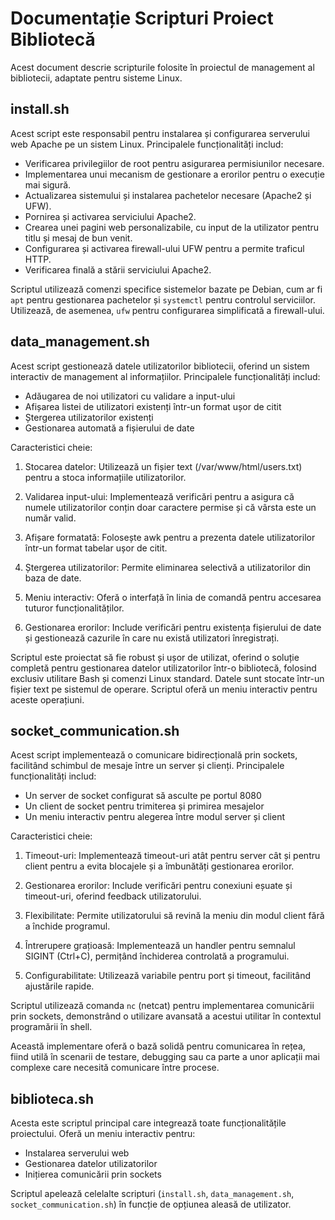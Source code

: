 # Documentație Scripturi Proiect Bibliotecă

Acest document descrie scripturile folosite în proiectul de management al bibliotecii, adaptate pentru sisteme Linux.

## install.sh

Acest script este responsabil pentru instalarea și configurarea serverului web Apache pe un sistem Linux. Principalele funcționalități includ:

- Verificarea privilegiilor de root pentru asigurarea permisiunilor necesare.
- Implementarea unui mecanism de gestionare a erorilor pentru o execuție mai sigură.
- Actualizarea sistemului și instalarea pachetelor necesare (Apache2 și UFW).
- Pornirea și activarea serviciului Apache2.
- Crearea unei pagini web personalizabile, cu input de la utilizator pentru titlu și mesaj de bun venit.
- Configurarea și activarea firewall-ului UFW pentru a permite traficul HTTP.
- Verificarea finală a stării serviciului Apache2.

Scriptul utilizează comenzi specifice sistemelor bazate pe Debian, cum ar fi `apt` pentru gestionarea pachetelor și `systemctl` pentru controlul serviciilor. Utilizează, de asemenea, `ufw` pentru configurarea simplificată a firewall-ului.

## data_management.sh

Acest script gestionează datele utilizatorilor bibliotecii, oferind un sistem interactiv de management al informațiilor. Principalele funcționalități includ:

- Adăugarea de noi utilizatori cu validare a input-ului
- Afișarea listei de utilizatori existenți într-un format ușor de citit
- Ștergerea utilizatorilor existenți
- Gestionarea automată a fișierului de date

Caracteristici cheie:

1. Stocarea datelor: Utilizează un fișier text (/var/www/html/users.txt) pentru a stoca informațiile utilizatorilor.

2. Validarea input-ului: Implementează verificări pentru a asigura că numele utilizatorilor conțin doar caractere permise și că vârsta este un număr valid.

3. Afișare formatată: Folosește awk pentru a prezenta datele utilizatorilor într-un format tabelar ușor de citit.

4. Ștergerea utilizatorilor: Permite eliminarea selectivă a utilizatorilor din baza de date.

5. Meniu interactiv: Oferă o interfață în linia de comandă pentru accesarea tuturor funcționalităților.

6. Gestionarea erorilor: Include verificări pentru existența fișierului de date și gestionează cazurile în care nu există utilizatori înregistrați.

Scriptul este proiectat să fie robust și ușor de utilizat, oferind o soluție completă pentru gestionarea datelor utilizatorilor într-o bibliotecă, folosind exclusiv utilitare Bash și comenzi Linux standard.
Datele sunt stocate într-un fișier text pe sistemul de operare. Scriptul oferă un meniu interactiv pentru aceste operațiuni.

## socket_communication.sh

Acest script implementează o comunicare bidirecțională prin sockets, facilitând schimbul de mesaje între un server și clienți. Principalele funcționalități includ:

- Un server de socket configurat să asculte pe portul 8080
- Un client de socket pentru trimiterea și primirea mesajelor
- Un meniu interactiv pentru alegerea între modul server și client

Caracteristici cheie:

1. Timeout-uri: Implementează timeout-uri atât pentru server cât și pentru client pentru a evita blocajele și a îmbunătăți gestionarea erorilor.

2. Gestionarea erorilor: Include verificări pentru conexiuni eșuate și timeout-uri, oferind feedback utilizatorului.

3. Flexibilitate: Permite utilizatorului să revină la meniu din modul client fără a închide programul.

4. Întrerupere grațioasă: Implementează un handler pentru semnalul SIGINT (Ctrl+C), permițând închiderea controlată a programului.

5. Configurabilitate: Utilizează variabile pentru port și timeout, facilitând ajustările rapide.

Scriptul utilizează comanda `nc` (netcat) pentru implementarea comunicării prin sockets, demonstrând o utilizare avansată a acestui utilitar în contextul programării în shell.

Această implementare oferă o bază solidă pentru comunicarea în rețea, fiind utilă în scenarii de testare, debugging sau ca parte a unor aplicații mai complexe care necesită comunicare între procese.

## biblioteca.sh

Acesta este scriptul principal care integrează toate funcționalitățile proiectului. Oferă un meniu interactiv pentru:

- Instalarea serverului web
- Gestionarea datelor utilizatorilor
- Inițierea comunicării prin sockets

Scriptul apelează celelalte scripturi (`install.sh`, `data_management.sh`, `socket_communication.sh`) în funcție de opțiunea aleasă de utilizator.